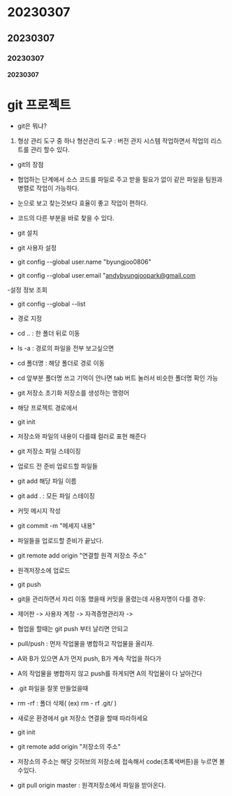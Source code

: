 # 20230307
<!-- md 문서 작성 -->
<!-- # : 제목을 작성해주고 -->
## 20230307
### 20230307
#### 20230307

<!-- - : 리스트 형태 작성 -->
# git 프로젝트

- git은 뭐냐?
1. 형상 관리 도구 중 하나
형산관리 도구 : 버전 관지 시스템
작업하면서 작업의 리스트를 관리 할수 있다.

- git의 장점
- 협업하는 단계에서 소스 코드를 파일로 주고 받을 필요가 없이
같은 파일을 팀원과 병렬로 작업이 가능하다.

- 눈으로 보고 찾는것보다 효율이 좋고 작업이 편하다.

- 코드의 다른 부분을 바로 찾을 수 있다.


- git 설치

- git 사용자 설정

- git config --global user.name "byungjoo0806"
- git config --global user.email "andybyungjoopark@gmail.com

-설정 정보 조회
- git config --global --list

- 경로 지정
- cd .. : 한 폴더 뒤로 이동
- ls -a : 경로의 파일을 전부 보고싶으면
- cd 폴더명 : 해당 폴더로 경로 이동
- cd 앞부분 폴더명 쓰고 기억이 안나면 tab 버트 눌러서 비슷한 폴더명 확인 가능

- git 저장소 초기화 저장소를 생성하는 명령어
- 해당 프로젝트 경로에서
- git init

- 저장소와 파일의 내용이 다를떄 컬러로 표현 해준다
- git 저장소 파일 스테이징
- 업로드 전 준비 업로드할 파일들

- git add 해당 파일 이름
- git add . : 모든 파일 스테이징

- 커밋 메시지 작성
- git commit -m "메세지 내용"

- 파일들을 업로드할 준비가 끝났다.
- git remote add origin "연결할 원격 저장소 주소"

- 원격저장소에 업로드
- git push

- git을 관리하면서 자리 이동 했을때 커밋을 올렸는데 사용자명이 다를 경우:
- 제어판 -> 사용자 계정 -> 자격증명관리자 -> 

- 협업을 할때는 git push 부터 날리면 안되고
- pull/push : 먼저 작업물을 병합하고 작업물을 올리자.

- A와 B가 있으면 A가 먼저 push, B가 계속 작업을 하다가
- A의 작업물을 병합하지 않고 push를 하게되면 A의 작업물이 다 날아간다

- .git 파일을 잘못 만들었을때
- rm -rf : 폴더 삭제( (ex) rm - rf .git/ )

- 새로운 환경에서 git 저장소 연결을 할때 따라하세요
- git init
- git remote add origin "저장소의 주소"
- 저장소의 주소는 해당 깃허브의 저장소에 접속해서 code(초록색버튼)을 누르면 볼수있다.

- git pull origin master : 원격저장소에서 파일을 받아온다.
